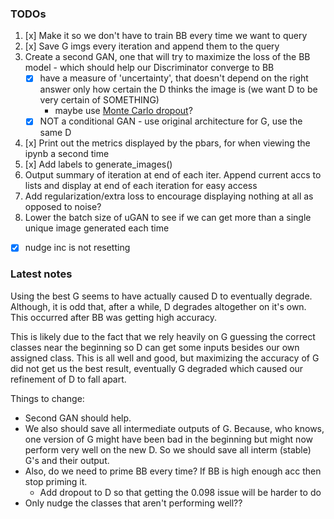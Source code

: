 ### TODOs

1. [x] Make it so we don't have to train BB every time we want to query
2. [x] Save G imgs every iteration and append them to the query
3. Create a second GAN, one that will try to maximize the loss of the BB model - which should
help our Discriminator converge to BB
    * [x] have a measure of 'uncertainty', that doesn't depend on the right answer only how
      certain the D thinks the image is (we want D to be very certain of SOMETHING)
        * maybe use [Monte Carlo dropout](https://towardsdatascience.com/is-your-algorithm-confident-enough-1b20dfe2db08)?
    * [x] NOT a conditional GAN - use original architecture for G, use the same D
4. [x] Print out the metrics displayed by the pbars, for when viewing the ipynb a second time
5. [x] Add labels to generate_images()
6. Output summary of iteration at end of each iter. Append current accs to lists and display at
end of each iteration for easy access
7. Add regularization/extra loss to encourage displaying nothing at all as opposed to noise?
8. Lower the batch size of uGAN to see if we can get more than a single unique image generated
each time
* [x] nudge inc is not resetting

### Latest notes

Using the best G seems to have actually caused D to eventually degrade. Although, it is odd that,
after a while, D degrades altogether on it's own. This occurred after BB was getting high accuracy.

This is likely due to the fact that we rely heavily on G guessing the correct classes near the
beginning so D can get some inputs besides our own assigned class. This is all well and good, but
maximizing the accuracy of G did not get us the best result, eventually G degraded which caused
our refinement of D to fall apart.

Things to change:
* Second GAN should help.
* We also should save all intermediate outputs of G. Because, who knows, one version of G might
have been bad in the beginning but might now perform very well on the new D. So we should save
all interm (stable) G's and their output.
* Also, do we need to prime BB every time? If BB is high enough acc then stop priming it.
    * Add dropout to D so that getting the 0.098 issue will be harder to do
* Only nudge the classes that aren't performing well??